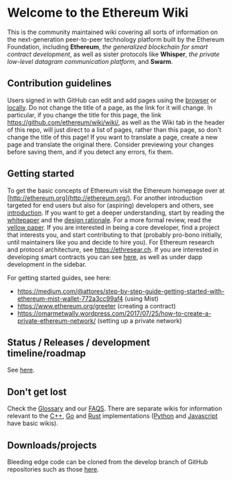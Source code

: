 # Welcome to the Ethereum Wiki

This is the community maintained wiki covering all sorts of information on the next-generation peer-to-peer technology platform built by the Ethereum Foundation, including **Ethereum**, _the generalized blockchain for smart contract development_, as well as sister protocols like **Whisper**, _the private low-level datagram communication platform_, and **Swarm**.

## Contribution guidelines

Users signed in with GitHub can edit and add pages using the [browser](https://help.github.com/articles/editing-wiki-pages-via-the-online-interface) or [locally](https://help.github.com/articles/adding-and-editing-wiki-pages-locally). Do not change the title of a page, as the link for it will change. In particular, if you change the title for this page, the link https://github.com/ethereum/wiki/wiki/, as well as the Wiki tab in the header of this repo, will just direct to a list of pages, rather than this page, so don't change the title of this page! If you want to translate a page, create a new page and translate the original there. Consider previewing your changes before saving them, and if you detect any errors, fix them.

## Getting started
To get the basic concepts of Ethereum visit the Ethereum homepage over at [http://ethereum.org](http://ethereum.org/). For another introduction targeted for end users but also for (aspiring) developers and others, see [introduction](https://github.com/ethereum/wiki/wiki/Ethereum-introduction). If you want to get a deeper understanding, start by reading the [whitepaper](https://github.com/ethereum/wiki/wiki/White-Paper) and the [design rationale](https://github.com/ethereum/wiki/wiki/Design-Rationale). For a more formal review, read the [yellow paper](https://ethereum.github.io/yellowpaper/paper.pdf). If you are interested in being a core developer, find a project that interests you, and start contributing to that (probably pro-bono initially, until maintainers like you and decide to hire you). For Ethereum research and protocol architecture, see https://ethresear.ch. If you are interested in developing smart contracts you can see [here](https://en.wikipedia.org/wiki/Ethereum#Programming_languages), as well as under dapp development in the sidebar.

For getting started guides, see here:

* https://medium.com/@attores/step-by-step-guide-getting-started-with-ethereum-mist-wallet-772a3cc99af4 (using Mist)
* https://www.ethereum.org/greeter (creating a contract)
* https://omarmetwally.wordpress.com/2017/07/25/how-to-create-a-private-ethereum-network/ (setting up a private network)

## Status / Releases / development timeline/roadmap
See [here](https://github.com/ethereum/wiki/wiki/Releases).

## Don't get lost
Check the [Glossary](https://github.com/ethereum/wiki/wiki/Glossary) and our [FAQS](https://github.com/ethereum/wiki/wiki/FAQS). There are separate wikis for information relevant to the [C++](https://github.com/ethereum/webthree-umbrella/wiki), [Go](https://github.com/ethereum/go-ethereum/wiki) and [Rust](https://github.com/paritytech/parity/wiki) implementations ([Python](https://github.com/ethereum/pyethereum/wiki) and [Javascript](https://github.com/ethereumjs/ethereumjs-lib/wiki/Architecture) have basic wikis).

## Downloads/projects
Bleeding edge code can be cloned from the develop branch of GitHub repositories such as those [here](https://github.com/ethereum/wiki/wiki/Clients).